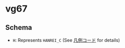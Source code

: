 # vg67

## Schema

- `H`: Represents `HANREI_C` (See [凡例コード](http://gis.biodic.go.jp/webgis/sc-015.html) for details)
